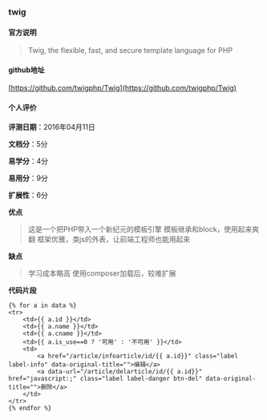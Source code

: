 ### twig
#### 官方说明
> Twig, the flexible, fast, and secure template language for PHP

#### github地址
[https://github.com/twigphp/Twig](https://github.com/twigphp/Twig)

#### 个人评价

**评测日期**：2016年04月11日

**文档分**：5分

**易学分**：4分

**易用分**：9分

**扩展性**：6分

**优点**

> 这是一个把PHP带入一个新纪元的模板引擎
> 模板继承和block，使用起来爽翻
> 框架优雅，类js的外表，让前端工程师也能用起来

**缺点**

> 学习成本略高
> 使用composer加载后，较难扩展

**代码片段**

	{% for a in data %}
    <tr>
        <td>{{ a.id }}</td>
        <td>{{ a.name }}</td>
        <td>{{ a.cname }}</td>
        <td>{{ a.is_use==0 ? '可用' : '不可用' }}</td>
        <td>
            <a href="/article/infoarticle/id/{{ a.id}}" class="label label-info" data-original-title="">编辑</a>
            <a data-url="/article/delarticle/id/{{ a.id}}" href="javascript:;" class="label label-danger btn-del" data-original-title="">删除</a>
        </td>
    </tr>
    {% endfor %}

